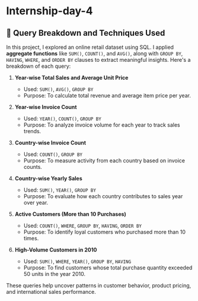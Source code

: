 # Internship-day-4

## 🧾 Query Breakdown and Techniques Used

In this project, I explored an online retail dataset using SQL. I applied **aggregate functions** like `SUM()`, `COUNT()`, and `AVG()`, along with `GROUP BY`, `HAVING`, `WHERE`, and `ORDER BY` clauses to extract meaningful insights. Here's a breakdown of each query:

1. **Year-wise Total Sales and Average Unit Price**  
   - Used: `SUM()`, `AVG()`, `GROUP BY`  
   - Purpose: To calculate total revenue and average item price per year.

2. **Year-wise Invoice Count**  
   - Used: `YEAR()`, `COUNT()`, `GROUP BY`  
   - Purpose: To analyze invoice volume for each year to track sales trends.

3. **Country-wise Invoice Count**  
   - Used: `COUNT()`, `GROUP BY`  
   - Purpose: To measure activity from each country based on invoice counts.

4. **Country-wise Yearly Sales**  
   - Used: `SUM()`, `YEAR()`, `GROUP BY`  
   - Purpose: To evaluate how each country contributes to sales year over year.

5. **Active Customers (More than 10 Purchases)**  
   - Used: `COUNT()`, `WHERE`, `GROUP BY`, `HAVING`, `ORDER BY`  
   - Purpose: To identify loyal customers who purchased more than 10 times.

6. **High-Volume Customers in 2010**  
   - Used: `SUM()`, `WHERE`, `YEAR()`, `GROUP BY`, `HAVING`  
   - Purpose: To find customers whose total purchase quantity exceeded 50 units in the year 2010.

These queries help uncover patterns in customer behavior, product pricing, and international sales performance.
